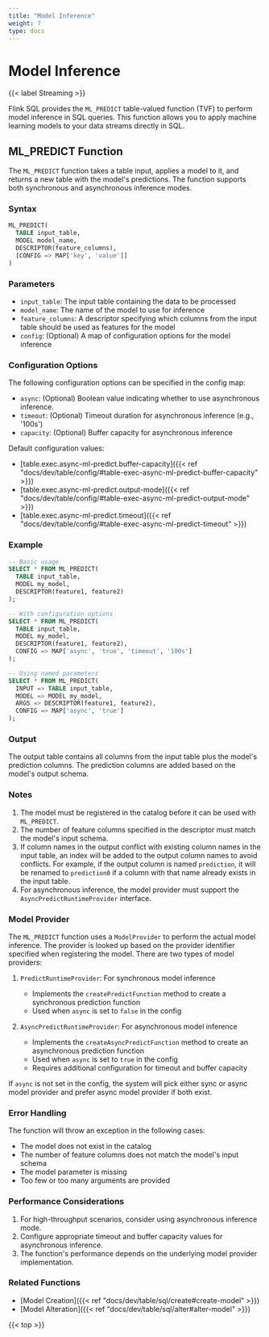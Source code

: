 ```yaml
---
title: "Model Inference"
weight: 7
type: docs
---
```

<!--
Licensed to the Apache Software Foundation (ASF) under one
or more contributor license agreements.  See the NOTICE file
distributed with this work for additional information
regarding copyright ownership.  The ASF licenses this file
to you under the Apache License, Version 2.0 (the
"License"); you may not use this file except in compliance
with the License.  You may obtain a copy of the License at

  http://www.apache.org/licenses/LICENSE-2.0

Unless required by applicable law or agreed to in writing,
software distributed under the License is distributed on an
"AS IS" BASIS, WITHOUT WARRANTIES OR CONDITIONS OF ANY
KIND, either express or implied.  See the License for the
specific language governing permissions and limitations
under the License.
-->

# Model Inference

{{< label Streaming >}}

Flink SQL provides the `ML_PREDICT` table-valued function (TVF) to perform model inference in SQL queries. This function allows you to apply machine learning models to your data streams directly in SQL.

## ML_PREDICT Function

The `ML_PREDICT` function takes a table input, applies a model to it, and returns a new table with the model's predictions. The function supports both synchronous and asynchronous inference modes.

### Syntax

```sql
ML_PREDICT(
  TABLE input_table,
  MODEL model_name,
  DESCRIPTOR(feature_columns),
  [CONFIG => MAP['key', 'value']]
)
```

### Parameters

- `input_table`: The input table containing the data to be processed
- `model_name`: The name of the model to use for inference
- `feature_columns`: A descriptor specifying which columns from the input table should be used as features for the model
- `config`: (Optional) A map of configuration options for the model inference

### Configuration Options

The following configuration options can be specified in the config map:

- `async`: (Optional) Boolean value indicating whether to use asynchronous inference.
- `timeout`: (Optional) Timeout duration for asynchronous inference (e.g., '100s')
- `capacity`: (Optional) Buffer capacity for asynchronous inference

Default configuration values:
- [table.exec.async-ml-predict.buffer-capacity]({{< ref "docs/dev/table/config/#table-exec-async-ml-predict-buffer-capacity" >}})
- [table.exec.async-ml-predict.output-mode]({{< ref "docs/dev/table/config/#table-exec-async-ml-predict-output-mode" >}})
- [table.exec.async-ml-predict.timeout]({{< ref "docs/dev/table/config/#table-exec-async-ml-predict-timeout" >}})

### Example

```sql
-- Basic usage
SELECT * FROM ML_PREDICT(
  TABLE input_table,
  MODEL my_model,
  DESCRIPTOR(feature1, feature2)
);

-- With configuration options
SELECT * FROM ML_PREDICT(
  TABLE input_table,
  MODEL my_model,
  DESCRIPTOR(feature1, feature2),
  CONFIG => MAP['async', 'true', 'timeout', '100s']
);

-- Using named parameters
SELECT * FROM ML_PREDICT(
  INPUT => TABLE input_table,
  MODEL => MODEL my_model,
  ARGS => DESCRIPTOR(feature1, feature2),
  CONFIG => MAP['async', 'true']
);
```

### Output

The output table contains all columns from the input table plus the model's prediction columns. The prediction columns are added based on the model's output schema.

### Notes

1. The model must be registered in the catalog before it can be used with `ML_PREDICT`.
2. The number of feature columns specified in the descriptor must match the model's input schema.
3. If column names in the output conflict with existing column names in the input table, an index will be added to the output column names to avoid conflicts. For example, if the output column is named `prediction`, it will be renamed to `prediction0` if a column with that name already exists in the input table.
4. For asynchronous inference, the model provider must support the `AsyncPredictRuntimeProvider` interface.

### Model Provider

The `ML_PREDICT` function uses a `ModelProvider` to perform the actual model inference. The provider is looked up based on the provider identifier specified when registering the model. There are two types of model providers:

1. `PredictRuntimeProvider`: For synchronous model inference
   - Implements the `createPredictFunction` method to create a synchronous prediction function
   - Used when `async` is set to `false` in the config

2. `AsyncPredictRuntimeProvider`: For asynchronous model inference
   - Implements the `createAsyncPredictFunction` method to create an asynchronous prediction function
   - Used when `async` is set to `true` in the config
   - Requires additional configuration for timeout and buffer capacity

If `async` is not set in the config, the system will pick either sync or async model provider and prefer async model provider if both exist.

### Error Handling

The function will throw an exception in the following cases:
- The model does not exist in the catalog
- The number of feature columns does not match the model's input schema
- The model parameter is missing
- Too few or too many arguments are provided

### Performance Considerations

1. For high-throughput scenarios, consider using asynchronous inference mode.
2. Configure appropriate timeout and buffer capacity values for asynchronous inference.
3. The function's performance depends on the underlying model provider implementation.

### Related Functions

- [Model Creation]({{< ref "docs/dev/table/sql/create#create-model" >}})
- [Model Alteration]({{< ref "docs/dev/table/sql/alter#alter-model" >}})

{{< top >}} 
